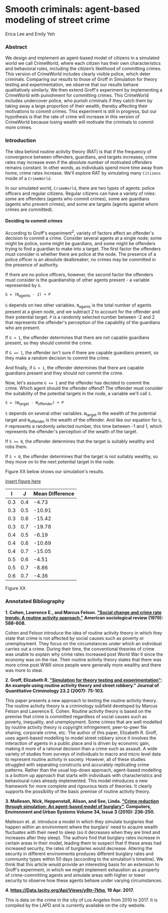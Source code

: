 # Smooth criminals: agent-based modeling of street crime

Erica Lee and Emily Yeh

### Abstract

We design and implement an agent-based model of citizens in a simulated world we call CrimeWorld, where each citizen has their own characteristics and behavioral rules, including the citizen’s likelihood of committing crimes. This version of CrimeWorld includes clearly visible police, which deter criminals. Comparing our results to those of Groff in Simulation for theory testing and experimentation, we observe that our results behave qualitatively similarly. We then extend Groff's experiment by implementing a CrimeWorld with punishment for committing crimes. This CrimeWorld includes undercover police, who punish criminals if they catch them by taking away a large proportion of their wealth, thereby affecting their motivations to commit crimes. This experiment is still in progress, but our hypothesis is that the rate of crime will increase in this version of CrimeWorld because losing wealth will motivate the criminals to commit more crimes.

### Introduction

The idea behind routine activity theory (RAT) is that if the frequency of convergence between offenders, guardians, and targets increases, crime rates may increase even if the absolute number of motivated offenders remains constant. In other words, as individuals spend more time away from home, crime rates increase. We'll explore RAT by simulating many `Citizens` inside of a `CrimeWorld`.

In our simulated world, `CrimeWorld`, there are two types of agents: police officers and regular citizens. Regular citizens can have a variety of roles: some are offenders (agents who commit crimes), some are guardians (agents who prevent crimes), and some are targets (agents against whom crimes are committed).

#### Deciding to commit crimes

According to Groff's experiment<sup>2</sup>, variety of factors affect an offender's decision to commit a crime. Consider several agents at a single node; some might be police, some might be guardians, and some might be offenders trying to find a guardian to make into a target. The first factor the offenders must consider is whether there are police at the node. The presence of a police officer is an absolute dealbreaker; no crimes may be committed in the presence of authority.

If there are no police officers, however, the second factor the offenders must consider is the guardianship of other agents present - a variable represented by `G`.

`G = (N`<sub>agents</sub>` - 2) + P`

`G` depends on two other variables. `N`<sub>agents</sub> is the total number of agents present at a given node, and we subtract 2 to account for the offender and their potential target. `P` is a randomly selected number between -2 and 2 that represents the offender's perception of the capability of the guardians who are present.

If `G < 1`, the offender determines that there are not capable guardians present, so they should commit the crime.

If `G == 1`, the offender isn't sure if there are capable guardians present, so they make a random decision to commit the crime.

And finally, if `G > 1`, the offender determines that there are capable guardians present and they should not commit the crime.

Now, let's assume `G <= 1` and the offender has decided to commit the crime. Which agent should the offender offend? The offender must consider the suitability of the potential targets in the node, a variable we'll call `S`.

`S = (W`<sub>target</sub>` - W`<sub>offender</sub>`) + P`

`S` depends on several other variables. `W`<sub>target</sub> is the wealth of the potential target and `W`<sub>offender</sub> is the wealth of the offender. And like our equation for `G`, `P` represents a randomly selected number, this time between -1 and 1, which represents the offender's perception of the wealth of the target.

If `S >= 0`, the offender determines that the target is suitably wealthy and robs them.

If `S < 0`, the offender determines that the target is not suitably wealthy, so they move on to the next potential target in the node.

Figure XX below shows our simulation's results.

[insert figure here](blah)

| I   | J   | Mean Difference |
| --- | --- | ---             |
| 0.3 | 0.4 | -4.73           |
| 0.3 | 0.5 | -10.91          |
| 0.3 | 0.6 | -15.42          |
| 0.3 | 0.7 | -19.78          |
| 0.4 | 0.5 | -6.19           |
| 0.4 | 0.6 | -10.69          |
| 0.4 | 0.7 | -15.05          |
| 0.5 | 0.6 | -4.51           |
| 0.5 | 0.7 | -8.86           |
| 0.6 | 0.7 | -4.36           |

Figure XX

### Annotated Bibliography

**1. Cohen, Lawrence E., and Marcus Felson. ["Social change and crime rate trends: A routine activity approach."](http://www.jstor.org/stable/2094589) American sociological review (1979): 588-608.**

Cohen and Felson introduce the idea of routine activity theory in which they state that crime is not affected by social causes such as poverty or unemployment. They focus on the circumstances under which an individual carries out a crime. During their time, the conventional theories of crime was unable to explain why crime rates increased post World War II since the economy was on the rise. Their routine activity theory states that there was more crime post WWII since people were generally more wealthy and there was more to steal.

**2. Groff, Elizabeth R. ["Simulation for theory testing and experimentation"](https://link.springer.com/article/10.1007/s10940-006-9021-z): An example using routine activity theory and street robbery." Journal of Quantitative Criminology 23.2 (2007): 75-103.**

This paper presents a new approach to testing the routine activity theory. The routine activity theory is a criminology subfield developed by Marcus Felson and Lawrence E. Cohen. Routine activity theory is based on the premise that crime is committed regardless of social causes such as poverty, inequality, and unemployment. Some crimes that are well modelled by routine activity theory is copyright infringement, peer-to-peer file sharing, corporate crime, etc. The author of this paper, Elizabeth R. Groff, uses agent-based modelling to model street robbery since it involves the interaction of agents in a public place and is driven by economic gain, making it more of a rational decision than a crime such as assault. A wide variety of studies from surveys of individuals to macro and micro level data to represent routine activity in society. However, all of these studies struggled with separating constructs and accurately replicating crime patterns. Rather than the usual top-down approach, agent-based modelling is a bottom up approach that starts with individuals with characteristics and behavioural rules already implemented. This model introduces a new framework for more complete and rigourous tests of theories. It clearly supports the possibility of the basic premise of routine activity theory.

**3. Malleson, Nick, Heppenstall, Alison, and See, Linda. ["Crime reduction through simulation: An agent-based model of burglary"](http://www.sciencedirect.com/science/article/pii/S0198971509000787). Computers, Environment and Urban Systems Volume 34, Issue 3 (2010): 236-250.**

Malleson et. al. introduce a model in which they simulate burglaries that happen within an environment where the burglars' need to acquire wealth fluctuates with their need to sleep (so it decreases when they are tired and increases after they sleep). The authors find that burglary rates increase in certain areas in their model, leading them to suspect that if these areas had increased security, the rates of burglaries would decrease. Altering the security in different environments produces different burglary rates and community types within 50 days (according to the simulation's timeline). We think that this article would provide an interesting basis for an extension to Groff's experiment, in which we might implement exhaustion as a property of crime-committing agents and simulate areas with higher or lower security to observe how these agents behave under varying circumstances.

**4. https://Data.lacity.org/Api/Views/y8tr-7khq, 19 Apr. 2017.**

This is data on the crime in the city of Los Angeles from 2010 to 2017. It is compiled by the LAPD and is currently available on the city website.


